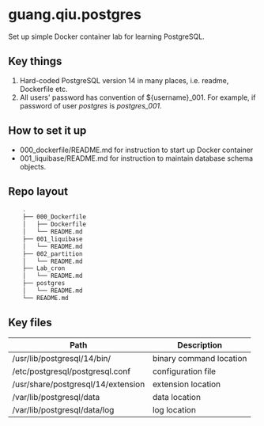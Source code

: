 # guang.qiu.postgres

Set up simple Docker container lab for learning PostgreSQL.

## Key things

1. Hard-coded PostgreSQL version 14 in many places, i.e. readme, Dockerfile etc.
2. All users' password has convention of ${username}_001. For example, if password of user *postgres* is *postgres_001*.

## How to set it up

- 000_dockerfile/README.md for instruction to start up Docker container
- 001_liquibase/README.md for instruction to maintain database schema objects.

## Repo layout
```bash
    .
    ├── 000_Dockerfile
    │   ├── Dockerfile
    │   └── README.md
    ├── 001_liquibase
    │   └── README.md
    ├── 002_partition
    │   └── README.md
    ├── Lab_cron
    │   └── README.md
    ├── postgres
    │   └── README.md
    └── README.md
```


## Key files


| Path                                   | Description                                                                  |
| -------------------------------------- | ---------------------------------------------------------------------------- |
| /usr/lib/postgresql/14/bin/            | binary command location   |
| /etc/postgresql/postgresql.conf        | configuration file        |
| /usr/share/postgresql/14/extension     | extension location        |
| /var/lib/postgresql/data               | data location             |
| /var/lib/postgresql/data/log           | log location              |


